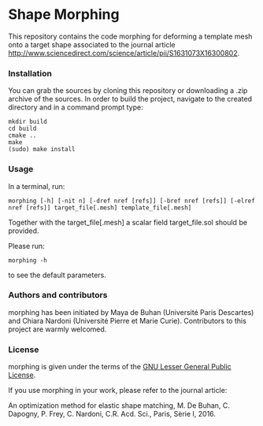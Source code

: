 # Shape Morphing

This repository contains the code morphing for deforming a template mesh onto a target shape associated to the journal article 
http://www.sciencedirect.com/science/article/pii/S1631073X16300802. 

### Installation
 
You can grab the sources by cloning this repository or downloading a .zip archive of the sources. In order to build the project, navigate to the created directory and in a command prompt type:
```
mkdir build
cd build
cmake ..
make
(sudo) make install
```

### Usage

In a terminal, run:

```
morphing [-h] [-nit n] [-dref nref [refs]] [-bref nref [refs]] [-elref nref [refs]] target_file[.mesh] template_file[.mesh]  
```

Together with the target_file[.mesh] a scalar field target_file.sol should be provided. 

Please run:
```
morphing -h
```
to see the default parameters. 


### Authors and contributors

morphing has been initiated by Maya de Buhan (Université Paris Descartes) and Chiara Nardoni (Université Pierre et Marie Curie).
Contributors to this project are warmly welcomed.

### License

morphing is given under the terms of the [GNU Lesser General Public License](LICENSE.md).

If you use morphing in your work, please refer to the journal article: 

An optimization method for elastic shape matching, M. De Buhan, C. Dapogny, P. Frey, C. Nardoni, C.R. Acd. Sci., Paris, Sèrie I, 2016.
